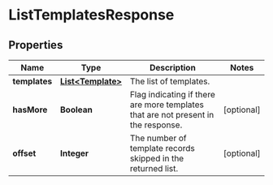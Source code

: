 
# ListTemplatesResponse

## Properties
Name | Type | Description | Notes
------------ | ------------- | ------------- | -------------
**templates** | [**List&lt;Template&gt;**](Template.md) | The list of templates. | 
**hasMore** | **Boolean** | Flag indicating if there are more templates that are not present in the response. |  [optional]
**offset** | **Integer** | The number of template records skipped in the returned list. |  [optional]



